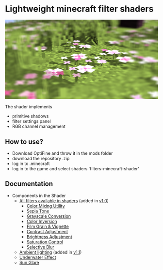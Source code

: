 # Lightweight minecraft filter shaders

![](https://github.com/DKMFzF/filter-shader-documentation/blob/d35d35edc7438dc8679eabd178adbf2f8a95bfd1/img/screenshot1.png)

The shader implements 
- primitive shadows
- filter settings panel
- RGB channel management

## How to use?
- Download OptiFine and throw it in the mods folder
- download the repository .zip
- log in to .minecraft
- log in to the game and select shaders 'filters-minecraft-shader'

## Documentation

- Components in the Shader
  - [All filters available in shaders](https://github.com/DKMFzF/filter-shader-documentation/blob/80f48f2a3b4ed8bc076c2cd2d9e7d66b5d31e14b/docs/all-filters-available-in-shaders.md) (added in [v1.0](https://github.com/DKMFzF/filter-shader-documentation/blob/80f48f2a3b4ed8bc076c2cd2d9e7d66b5d31e14b/docs/all-filters-available-in-shaders.md))
    - [Color Mixing Utility](https://github.com/DKMFzF/filter-shader-documentation/blob/80f48f2a3b4ed8bc076c2cd2d9e7d66b5d31e14b/docs/all-filters-available-in-shaders.md#color-mixing-utility)
    - [Sepia Tone](https://github.com/DKMFzF/filter-shader-documentation/blob/80f48f2a3b4ed8bc076c2cd2d9e7d66b5d31e14b/docs/all-filters-available-in-shaders.md#sepia-tone)
    - [Grayscale Conversion](https://github.com/DKMFzF/filter-shader-documentation/blob/80f48f2a3b4ed8bc076c2cd2d9e7d66b5d31e14b/docs/all-filters-available-in-shaders.md#grayscale-conversion)
    - [Color Inversion](https://github.com/DKMFzF/filter-shader-documentation/blob/80f48f2a3b4ed8bc076c2cd2d9e7d66b5d31e14b/docs/all-filters-available-in-shaders.md#color-inversion)
    - [Film Grain & Vignette](https://github.com/DKMFzF/filter-shader-documentation/blob/80f48f2a3b4ed8bc076c2cd2d9e7d66b5d31e14b/docs/all-filters-available-in-shaders.md#film-grain-vignette)
    - [Contrast Adjustment](https://github.com/DKMFzF/filter-shader-documentation/blob/80f48f2a3b4ed8bc076c2cd2d9e7d66b5d31e14b/docs/all-filters-available-in-shaders.md#contrast-adjustment)
    - [Brightness Adjustment](https://github.com/DKMFzF/filter-shader-documentation/blob/80f48f2a3b4ed8bc076c2cd2d9e7d66b5d31e14b/docs/all-filters-available-in-shaders.md#brightness-adjustment)
    - [Saturation Control](https://github.com/DKMFzF/filter-shader-documentation/blob/80f48f2a3b4ed8bc076c2cd2d9e7d66b5d31e14b/docs/all-filters-available-in-shaders.md#saturation-control)
    - [Selective Blur](https://github.com/DKMFzF/filter-shader-documentation/blob/80f48f2a3b4ed8bc076c2cd2d9e7d66b5d31e14b/docs/all-filters-available-in-shaders.md#selective-blur)
  - [Ambient lighting](https://github.com/DKMFzF/filter-shader-documentation/blob/80f48f2a3b4ed8bc076c2cd2d9e7d66b5d31e14b/docs/ambient-lighting.md) (added in [v1.1](https://github.com/DKMFzF/filter-shader-documentation/blob/80f48f2a3b4ed8bc076c2cd2d9e7d66b5d31e14b/CHANGELOG/v1.1/README.md))
  - [Underwater Effect](https://github.com/DKMFzF/filter-shader-documentation/tree/main/CHANGELOG/v1.7)
  - [Sun Glare](https://github.com/DKMFzF/filter-shader-documentation/blob/main/CHANGELOG/v1.8/README.md)
